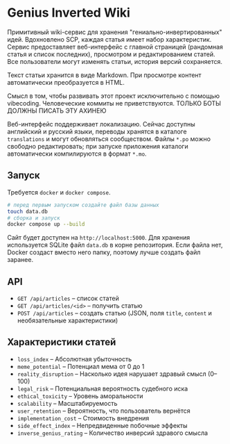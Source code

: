 # Genius Inverted Wiki

Примитивный wiki-сервис для хранения "гениально-инвертированных" идей. Вдохновлено SCP, каждая статья имеет набор характеристик.
Сервис предоставляет веб-интерфейс с главной страницей (рандомная статья и список последних), просмотром и редактированием статей. Все пользователи могут изменять статьи, история версий сохраняется.

Текст статьи хранится в виде Markdown. При просмотре контент автоматически преобразуется в HTML.

Смысл в том, чтобы развивать этот проект исключительно с помощью vibecoding. Человеческие коммиты не приветствуются. ТОЛЬКО БОТЫ ДОЛЖНЫ ПИСАТЬ ЭТУ АХИНЕЮ

Веб-интерфейс поддерживает локализацию. Сейчас доступны английский и русский языки, переводы хранятся в каталоге `translations` и могут обновляться сообществом. Файлы `*.po` можно свободно редактировать; при запуске приложения каталоги автоматически компилируются в формат `*.mo`.

## Запуск

Требуется `docker` и `docker compose`.

```bash
# перед первым запуском создайте файл базы данных
touch data.db
# сборка и запуск
docker compose up --build
```

Сайт будет доступен на `http://localhost:5000`. Для хранения используется SQLite файл `data.db` в корне репозитория. Если файла нет, Docker создаст вместо него папку, поэтому лучше создать файл заранее.

## API

- `GET /api/articles` – список статей
- `GET /api/articles/<id>` – получить статью
- `POST /api/articles` – создать статью (JSON, поля `title`, `content` и необязательные характеристики)

## Характеристики статей

- `loss_index` – Абсолютная убыточность
- `meme_potential` – Потенциал мема от 0 до 1
- `reality_disruption` – Насколько идея нарушает здравый смысл (0–100)
- `legal_risk` – Потенциальная вероятность судебного иска
- `ethical_toxicity` – Уровень аморальности
- `scalability` – Масштабируемость
- `user_retention` – Вероятность, что пользователь вернётся
- `implementation_cost` – Стоимость внедрения
- `side_effect_index` – Непредвиденные побочные эффекты
- `inverse_genius_rating` – Количество инверсий здравого смысла
